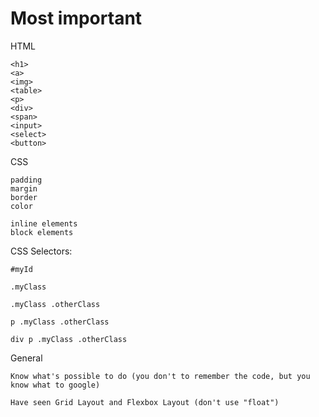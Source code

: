 # Most important

HTML

    <h1>
    <a>
    <img>
    <table>
    <p>
    <div>
    <span>
    <input>
    <select>
    <button>

CSS

    padding
    margin
    border
    color

    inline elements
    block elements

CSS Selectors:

    #myId

    .myClass

    .myClass .otherClass

    p .myClass .otherClass

    div p .myClass .otherClass


General

    Know what's possible to do (you don't to remember the code, but you know what to google)

    Have seen Grid Layout and Flexbox Layout (don't use "float")

